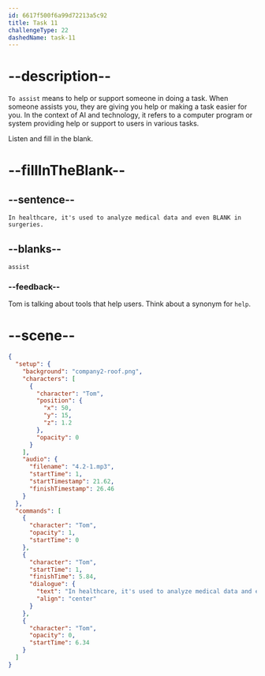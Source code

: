 ```yaml
---
id: 6617f500f6a99d72213a5c92
title: Task 11
challengeType: 22
dashedName: task-11
---
```


<!-- (Audio) Tom: In healthcare, it's used to analyze medical data and even assist in surgeries. -->

# --description--

`To assist` means to help or support someone in doing a task. When someone assists you, they are giving you help or making a task easier for you. In the context of AI and technology, it refers to a computer program or system providing help or support to users in various tasks.

Listen and fill in the blank.

# --fillInTheBlank--

## --sentence--

`In healthcare, it's used to analyze medical data and even BLANK in surgeries.`

## --blanks--

`assist`

### --feedback--

Tom is talking about tools that help users. Think about a synonym for `help`.

# --scene--

```json
{
  "setup": {
    "background": "company2-roof.png",
    "characters": [
      {
        "character": "Tom",
        "position": {
          "x": 50,
          "y": 15,
          "z": 1.2
        },
        "opacity": 0
      }
    ],
    "audio": {
      "filename": "4.2-1.mp3",
      "startTime": 1,
      "startTimestamp": 21.62,
      "finishTimestamp": 26.46
    }
  },
  "commands": [
    {
      "character": "Tom",
      "opacity": 1,
      "startTime": 0
    },
    {
      "character": "Tom",
      "startTime": 1,
      "finishTime": 5.84,
      "dialogue": {
        "text": "In healthcare, it's used to analyze medical data and even assist in surgeries.",
        "align": "center"
      }
    },
    {
      "character": "Tom",
      "opacity": 0,
      "startTime": 6.34
    }
  ]
}
```
